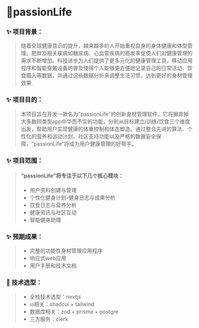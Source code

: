 # 🌈passionLife

### ✨ 项目背景：

> 随着全球健康意识的提升，越来越多的人开始重视自身的身体健康和体型管理。肥胖及相关疾病如糖尿病、心血管疾病的高发率促使人们对健康管理的需求不断增加。科技进步为人们提供了更多元化的健康管理工具，移动应用程序和智能穿戴设备的普及使得个人能够更方便地记录自己的日常活动、饮食摄入等数据，并通过这些数据分析来调整生活习惯，达到更好的身材管理效果.

### ✨ 项目目的：

> 本项目旨在开发一款名为“passionLife”的创新身材管理软件，它将摒弃掉大多数同类型app中华而不实的功能，分别从目标建立/训练/饮食三个维度出发，帮助用户实现健康的体重控制和体态塑造。通过整合先进的算法、个性化的营养和运动计划、社区支持功能以及严格的数据安全保障，“passionLife”将成为用户健康管理的好帮手。

### ✨ 项目范围：

> #### “passionLife”将专注于以下几个核心模块：
>
> - 用户资料创建与管理
> - 个性化健身计划-健身日志与成果分析
> - 饮食日志与营养分析
> - 健康资讯与社区互动
> - 智能健身助理

### ✨ 预期成果：

> - 完整的功能性身材管理应用程序
> - 响应式web应用
> - 用户手册和技术文档

### 🚀 技术选型：

> - 全栈技术选型：nextjs
> - ui相关：shadcui + tailwind
> - 数据库相关：zod + prisma + postgre
> - 三方服务：clerk
